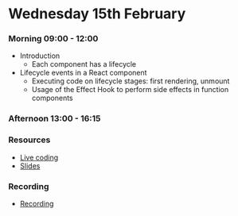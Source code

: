 # Wednesday 15th February

### Morning 09:00 - 12:00
  
  - Introduction
    - Each component has a lifecycle
- Lifecycle events in a React component 
   - Executing code on lifecycle stages: first rendering, unmount
   - Usage of the Effect Hook to perform side effects in function components

### Afternoon 13:00 - 16:15



### Resources
- [Live coding](https://github.com/FBWE22-E08/SPA-Lessons/tree/main/2%2015.02%20example-use-effect)
- [Slides](https://docs.google.com/presentation/d/15znWgS1OuIEAHsia-RejhtT9GroIQH_pgZCezeHcc94/edit#slide=id.g20882762794_0_220)



### Recording
- [Recording](https://us02web.zoom.us/rec/share/3pv9veYcSUylVhDmfPBa1GQNdtAibsYtidZ7vzekVOi5NXgM7mLXPgEbS0Ead2Lg.NtRWaCFJ8y80XNeh)
